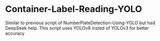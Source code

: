 # Container-Label-Reading-YOLO
Similar to previous script of NumberPlateDetection-Using-YOLO but had DeepSeek help. This script uses YOLOv8 insted of YOLOv3 for better accuracy
